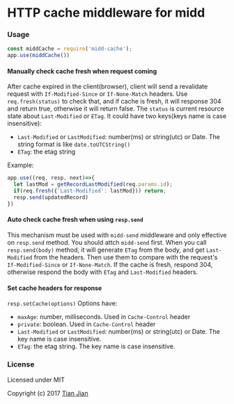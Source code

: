 # HTTP cache middleware for midd


### Usage
```js
const middCache = require('midd-cache');
app.use(middCache())
```

#### Manually check cache fresh when request coming
After cache expired in the client(browser), client will send a revalidate request with `If-Modified-Since` or `If-None-Match` headers. 
Use `req.fresh(status)` to check that, and if cache is fresh, it will response 304 and return true, otherwise it will return false.
The `status` is current resource state about `Last-Modified` or `ETag`. 
It could have two keys(keys name is case insensitive):
* `Last-Modified` or `LastModified`: number(ms) or string(utc) or Date. The string format is like `date.toUTCString()`
* `ETag`: the etag string

Example:
```js
app.use((req, resp, next)=>{
  let lastMod = getRecordLastModified(req.params.id);
  if(req.fresh({'Last-Modified': lastMod})) return;
  resp.send(updatedRecord)
})
```

#### Auto check cache fresh when using `resp.send`
This mechanism must be used with `midd-send` middleware and only effective on `resp.send` method. You should attch `midd-send` first.
When you call `resp.send(body)` method, it will generate `ETag` from the body, and get `Last-Modified` from the headers.
Then use them to compare with the request's `If-Modified-Since` or `If-None-Match`. If the cache is fresh, respond 304, otherwise respond the body with `ETag` and `Last-Modified` headers.

#### Set cache headers for response
`resp.setCache(options)`
Options have:
* `maxAge`: number, milliseconds. Used in `Cache-Control` header
* `private`: boolean. Used in `Cache-Control` header
* `Last-Modified` or `LastModified`: number(ms) or string(utc) or Date. The key name is case insensitive.
* `ETag`: the etag string. The key name is case insensitive.

### License

Licensed under MIT

Copyright (c) 2017 [Tian Jian](https://github.com/tianjianchn)
